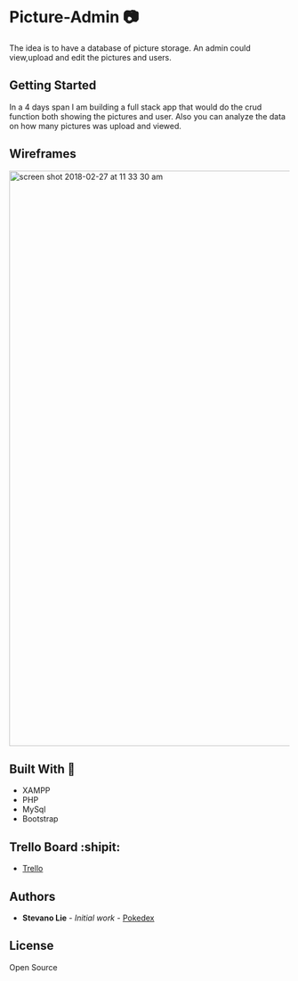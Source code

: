 # Picture-Admin :camera:

The idea is to have a database of picture storage. An admin could view,upload and edit the pictures and users. 

## Getting Started

In a 4 days span I am building a full stack app that would do the crud function both showing the pictures and user. Also you can analyze the data on how many pictures was upload and viewed. 


## Wireframes 



<img width="1033" alt="screen shot 2018-02-27 at 11 33 30 am" src="https://user-images.githubusercontent.com/26607760/36747374-213c6b7a-1bb2-11e8-8e5e-8ea475b9c27e.png"> 


## Built With :closed_lock_with_key:

* XAMPP
* PHP
* MySql
* Bootstrap



## Trello Board :shipit:
* [Trello](https://trello.com/b/pSGYskXN/picture-database)

## Authors

* **Stevano Lie** - *Initial work* - [Pokedex](https://github.com/slie07/pokedex)


## License

Open Source 

